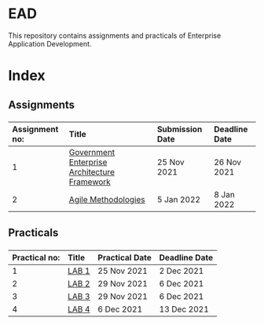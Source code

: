 
# EAD
This repository contains assignments and practicals of Enterprise Application Development.
###
# Index
## Assignments
###
| Assignment no:      | Title                   | Submission Date                   | Deadline Date                   |
| :---            |  :---                               | :---                   | :---                   |
| 1                   | [Government Enterprise Architecture Framework](https://github.com/Rabitachhantyal/EAD/tree/main/Assignment/Assignment1)       | 25 Nov 2021                   | 26 Nov 2021                   |
| 2                 | [Agile Methodologies](https://github.com/Rabitachhantyal/EAD/tree/main/Assignment/Assignment2)       | 5 Jan 2022                   | 8 Jan 2022                   |



###
###
## Practicals
###
| Practical no:      | Title                   |    Practical Date                   |   Deadline Date            |
| :---            |  :---                               | :---                   | :---                   |
| 1                   | [LAB 1](https://github.com/Rabitachhantyal/EAD/tree/main/Practical/Lab1)       | 25 Nov 2021                   |           2 Dec 2021        |
2 | [LAB 2](https://github.com/Rabitachhantyal/EAD/tree/main/Practical/lab2)       | 29 Nov 2021                   |           6 Dec 2021        |
3 | [LAB 3](https://github.com/Rabitachhantyal/EAD/tree/main/Practical/Lab3/DesignPattern/SingletonPattern)       | 29 Nov 2021                   |           6 Dec 2021        |
4 | [LAB 4](https://github.com/Rabitachhantyal/EAD/tree/main/Practical/Lab4/FactoryPattern)       | 6 Dec 2021                   |     13 Dec 2021              |

